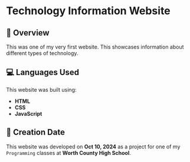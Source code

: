 # Technology Information Website

## 📌 Overview
This was one of my very first website. This showcases information about different types of technology.

## 💻 Languages Used
This website was built using:
- **HTML**
- **CSS**
- **JavaScript**

## 📅 Creation Date
This website was developed on **Oct 10, 2024** as a project for one of my `Programming` classes at **Worth County High School**.
